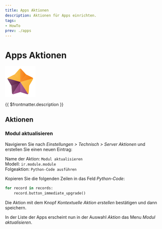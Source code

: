 ```yaml
---
title: Apps Aktionen
description: Aktionen für Apps einrichten.
tags:
- HowTo
prev: ./apps
---
```

# Apps Aktionen
![icons_odoo_hr_appraisal](attachments/icons_odoo_hr_appraisal.png)

{{ $frontmatter.description }}

## Aktionen

### Modul aktualisieren

Navigieren Sie nach *Einstellungen > Technisch > Server Aktionen* und erstellen Sie einen neuen Eintrag:

Name der Aktion: `Modul aktualisieren`\
Modell: `ir.module.module`\
Folgeaktion: `Python-Code ausführen`

Kopieren Sie die folgenden Zeilen in das Feld *Python-Code*:

```python
for record in records:
	record.button_immediate_upgrade()
```

Die Aktion mit dem Knopf *Kontextuelle Aktion erstellen* bestätigen und dann speichern.

In der Liste der Apps erscheint nun in der Auswahl *Aktion* das Menu *Modul aktualisieren*.